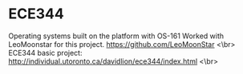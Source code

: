 # ECE344
Operating systems built on the platform with OS-161
Worked with LeoMoonstar for this project.
https://github.com/LeoMoonStar <\br>
ECE344 basic project: 
http://individual.utoronto.ca/davidlion/ece344/index.html <\br>
